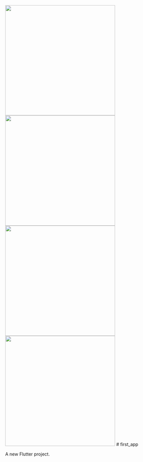 <img src="https://raw.github.com/rishi9226/quiz_app/master/screenshots/Screenshot_1622700076.png" width="350" heightt="700">
<img src="https://raw.github.com/rishi9226/quiz_app/master/screenshots/Screenshot_1622700081.png" width="350" heightt="700">
<img src="https://raw.github.com/rishi9226/quiz_app/master/screenshots/Screenshot_1622700086.png" width="350" heightt="700">
<img src="https://raw.github.com/rishi9226/quiz_app/master/screenshots/Screenshot_1622700091.png" width="350" heightt="700">
# first_app

A new Flutter project.

